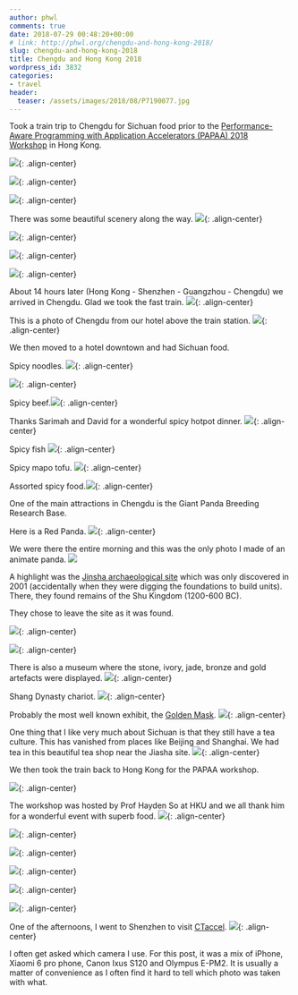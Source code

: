 ```yaml
---
author: phwl
comments: true
date: 2018-07-29 00:48:20+00:00
# link: http://phwl.org/chengdu-and-hong-kong-2018/
slug: chengdu-and-hong-kong-2018
title: Chengdu and Hong Kong 2018
wordpress_id: 3832
categories:
- travel
header:
  teaser: /assets/images/2018/08/P7190077.jpg
---
```


Took a train trip to Chengdu for Sichuan food prior to the [Performance-Aware Programming with Application Accelerators (PAPAA) 2018 Workshop](http://cscpapaa.eee.hku.hk/) in Hong Kong.

![](/assets/images/2018/08/P7190077.jpg){: .align-center}

![](/assets/images/2018/08/IMG_1758-2.jpg){: .align-center}

<!-- more -->

![](/assets/images/2018/08/IMG_8777.jpg){: .align-center}

There was some beautiful scenery along the way.
![](/assets/images/2018/08/IMG_8770.jpg){: .align-center}

![](/assets/images/2018/08/IMG_8773.jpg){: .align-center}

![](/assets/images/2018/08/P7160007.jpg){: .align-center}

![](/assets/images/2018/08/IMG_8765.jpg){: .align-center}

About 14 hours later (Hong Kong - Shenzhen - Guangzhou - Chengdu) we arrived in Chengdu. Glad we took the fast train.
![](/assets/images/2018/08/IMG_1708.jpg){: .align-center}

This is a photo of Chengdu from our hotel above the train station.
![](/assets/images/2018/08/IMG_8788.jpg){: .align-center}

We then moved to a hotel downtown and had Sichuan food.

Spicy noodles.
![](/assets/images/2018/08/IMG_8797.jpg){: .align-center}

![](/assets/images/2018/08/IMG_8793.jpg){: .align-center}

Spicy beef.![](/assets/images/2018/08/IMG_8794.jpg){: .align-center}

Thanks Sarimah and David for a wonderful spicy hotpot dinner.
![](/assets/images/2018/08/39986768.jpg){: .align-center}

Spicy fish
![](/assets/images/2018/08/IMG_1720-1.jpg){: .align-center}

Spicy mapo tofu.
![](/assets/images/2018/08/IMG_1717.jpg){: .align-center}

Assorted spicy food.![](/assets/images/2018/08/P7170031.jpg){: .align-center}

One of the main attractions in Chengdu is the Giant Panda Breeding Research Base.

Here is a Red Panda.
![](/assets/images/2018/08/P7190052.jpg){: .align-center}

We were there the entire morning and this was the only photo I made of an animate panda.
[
![](/assets/images/2018/08/P7190077.jpg)](/assets/images/2018/08/P7190077.jpg)

A highlight was the [Jinsha archaeological site](https://en.wikipedia.org/wiki/Jinsha_site) which was only discovered in 2001 (accidentally when they were digging the foundations to build units). There, they found remains of the Shu Kingdom (1200-600 BC).

They chose to leave the site as it was found.

![](/assets/images/2018/08/IMG_8841.jpg){: .align-center}

![](/assets/images/2018/08/IMG_8848.jpg){: .align-center}

There is also a museum where the stone, ivory, jade, bronze and gold artefacts were displayed.
![](/assets/images/2018/08/IMG_8868.jpg){: .align-center}

Shang Dynasty chariot.
![](/assets/images/2018/08/IMG_8899.jpg){: .align-center}

Probably the most well known exhibit, the [Golden Mask](http://www.chinadaily.com.cn/china/2012-05/20/content_15339234.htm).
![](/assets/images/2018/08/IMG_8891.jpg){: .align-center}

One thing that I like very much about Sichuan is that they still have a tea culture. This has vanished from places like Beijing and Shanghai. We had tea in this beautiful tea shop near the Jiasha site.
![](/assets/images/2018/08/IMG_8822.jpg){: .align-center}

We then took the train back to Hong Kong for the PAPAA workshop.

![](/assets/images/2018/07/papaa2018.jpeg){: .align-center}

The workshop was hosted by Prof Hayden So at HKU and we all thank him for a wonderful event with superb food.
![](/assets/images/2018/08/39988912.jpg){: .align-center}

![](/assets/images/2018/08/P7250090.jpg){: .align-center}

![](/assets/images/2018/08/P7250101.jpg){: .align-center}

![](/assets/images/2018/08/P7250092.jpg){: .align-center}

![](/assets/images/2018/08/P7250091.jpg){: .align-center}

![](/assets/images/2018/08/P7250099.jpg){: .align-center}

One of the afternoons, I went to Shenzhen to visit [CTaccel](http://www.ct-accel.com/home-2/).
![](/assets/images/2018/08/IMG_1774-1.jpg){: .align-center}

I often get asked which camera I use. For this post, it was a mix of iPhone, Xiaomi 6 pro phone, Canon Ixus S120 and Olympus E-PM2. It is usually a matter of convenience as I often find it hard to tell which photo was taken with what.
